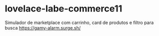# lovelace-labe-commerce11

Simulador de marketplace com carrinho, card de produtos e filtro para busca
https://gamy-alarm.surge.sh/
